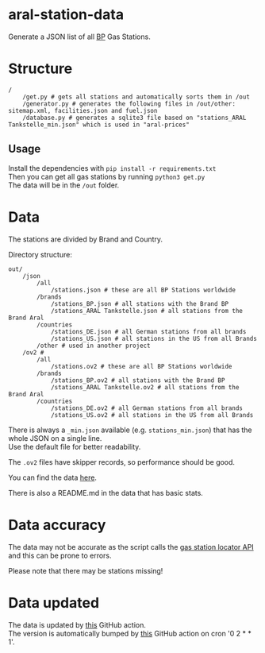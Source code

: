 # aral-station-data

Generate a JSON list of all [BP](https://www.bp.com/) Gas Stations.

# Structure

````commandline
/
    /get.py # gets all stations and automatically sorts them in /out
    /generator.py # generates the following files in /out/other: sitemap.xml, facilities.json and fuel.json
    /database.py # generates a sqlite3 file based on "stations_ARAL Tankstelle_min.json" which is used in "aral-prices"
````

## Usage

Install the dependencies with ``pip install -r requirements.txt``  
Then you can get all gas stations by running ``python3 get.py``  
The data will be in the ``/out`` folder.

# Data

The stations are divided by Brand and Country.

Directory structure:
````commandline
out/
    /json
        /all
            /stations.json # these are all BP Stations worldwide
        /brands
            /stations_BP.json # all stations with the Brand BP
            /stations_ARAL Tankstelle.json # all stations from the Brand Aral
        /countries
            /stations_DE.json # all German stations from all brands
            /stations_US.json # all stations in the US from all Brands
        /other # used in another project
    /ov2 # 
        /all
            /stations.ov2 # these are all BP Stations worldwide
        /brands
            /stations_BP.ov2 # all stations with the Brand BP
            /stations_ARAL Tankstelle.ov2 # all stations from the Brand Aral
        /countries
            /stations_DE.ov2 # all German stations from all brands
            /stations_US.ov2 # all stations in the US from all Brands
````

There is always a ``_min.json`` available (e.g. `stations_min.json`) that has the whole JSON on a single line.  
Use the default file for better readability.

The ``.ov2`` files have skipper records, so performance should be good.

You can find the data [here](https://github.com/aral-preise/aral-station-data/tree/gh-pages).

There is also a README.md in the data that has basic stats.

# Data accuracy

The data may not be accurate as the script calls the [gas station locator API](https://mein.aral.de/tankstellenfinder/) and this can be prone to errors.  
  
Please note that there may be stations missing!

# Data updated

The data is updated by [this](https://github.com/aral-preise/aral-station-data/blob/main/.github/workflows/generate.yml) GitHub action.  
The version is automatically bumped by [this](https://github.com/aral-preise/aral-station-data/blob/main/.github/workflows/version.yml) GitHub action on cron '0 2 * * 1'.
